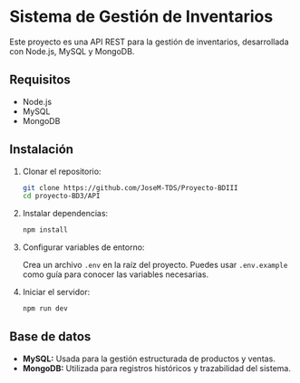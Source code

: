 # Sistema de Gestión de Inventarios

Este proyecto es una API REST para la gestión de inventarios, desarrollada con Node.js, MySQL y MongoDB.

## Requisitos

- Node.js
- MySQL
- MongoDB

## Instalación

1. Clonar el repositorio:
   ```bash
   git clone https://github.com/JoseM-TDS/Proyecto-BDIII
   cd proyecto-BD3/API
   ```

2. Instalar dependencias:
   ```bash
   npm install
   ```

3. Configurar variables de entorno:

   Crea un archivo `.env` en la raíz del proyecto. Puedes usar `.env.example` como guía para conocer las variables necesarias.

4. Iniciar el servidor:
   ```bash
   npm run dev
   ```

## Base de datos

- **MySQL:** Usada para la gestión estructurada de productos y ventas.
- **MongoDB:** Utilizada para registros históricos y trazabilidad del sistema.